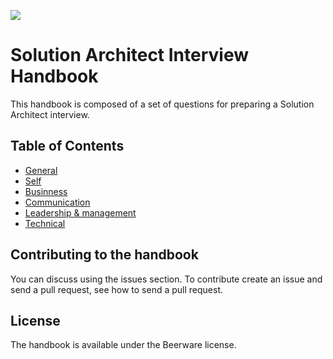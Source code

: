 ![](https://github.com/nclsprsn/solution-architect-interview-handbook/workflows/Build/badge.svg)

# Solution Architect Interview Handbook

This handbook is composed of a set of questions for preparing a Solution Architect interview.

## Table of Contents

  - [General](questions/general.md)
  - [Self](questions/self.md)
  - [Businness](questions/business.md)
  - [Communication](questions/communication.md)
  - [Leadership & management](questions/leadership_management.md)
  - [Technical](questions/technical.md)

## Contributing to the handbook

You can discuss using the issues section. To contribute create an issue and send a pull request, see how to send a pull request.

## License

The handbook is available under the Beerware license.
